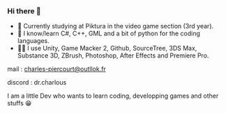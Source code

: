 ### Hi there 👋
- 🏫 Currently studying at Piktura in the video game section (3rd year).
- 🥽 I know/learn C#, C++, GML and a bit of python for the coding languages.
- 👨‍💻 I use Unity, Game Macker 2, Github, SourceTree, 3DS Max, Substance 3D, ZBrush, Photoshop, After Effects and Premiere Pro.

mail : charles-piercourt@outllok.fr

discord : dr.charlous

I am a little Dev who wants to learn coding, developping games and other stuffs 😁
<!--
Currently studying at Piktura in the video game section (3rd year).
I know/learn C#, C++, GML and a bit of python for the coding languages.
I use Unity, Game Macker 2, Github, SourceTree, 3DS Max, Substance 3D, ZBrush, Photoshop, After Effects and Premiere Pro

I am a little Dev who wants to learn coding, developping games and other stuffs :)

**Dr-Charlous/Dr-Charlous** is a ✨ _special_ ✨ repository because its `README.md` (this file) appears on your GitHub profile.

Here are some ideas to get you started:

- 🔭 I’m currently working on ...
- 🌱 I’m currently learning ...
- 👯 I’m looking to collaborate on ...
- 🤔 I’m looking for help with ...
- 💬 Ask me about ...
- 📫 How to reach me: ...
- 😄 Pronouns: ...
- ⚡ Fun fact: ...
-->
